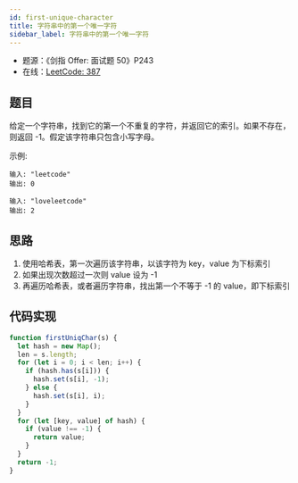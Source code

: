 ```yaml
---
id: first-unique-character
title: 字符串中的第一个唯一字符
sidebar_label: 字符串中的第一个唯一字符
---
```


- 题源：《剑指 Offer: 面试题 50》P243
- 在线：[LeetCode: 387](https://leetcode-cn.com/problems/first-unique-character-in-a-string/)

## 题目

给定一个字符串，找到它的第一个不重复的字符，并返回它的索引。如果不存在，则返回 -1。假定该字符串只包含小写字母。

示例:

```text
输入: "leetcode"
输出: 0
```

```text
输入: "loveleetcode"
输出: 2
```

## 思路

1. 使用哈希表，第一次遍历该字符串，以该字符为 key，value 为下标索引
2. 如果出现次数超过一次则 value 设为 -1
3. 再遍历哈希表，或者遍历字符串，找出第一个不等于 -1 的 value，即下标索引

## 代码实现

```js
function firstUniqChar(s) {
  let hash = new Map();
  len = s.length;
  for (let i = 0; i < len; i++) {
    if (hash.has(s[i])) {
      hash.set(s[i], -1);
    } else {
      hash.set(s[i], i);
    }
  }
  for (let [key, value] of hash) {
    if (value !== -1) {
      return value;
    }
  }
  return -1;
}
```
